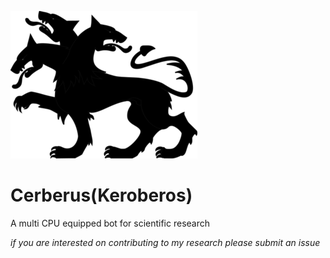 [cerb]:docs/cerberus.jpg 


![cerb]

# Cerberus(Keroberos)

A multi CPU equipped bot for scientific research

*if you are interested on contributing to my research please submit an issue*

